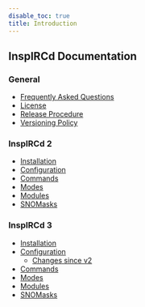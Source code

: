 ```yaml
---
disable_toc: true
title: Introduction
---
```


## InspIRCd Documentation

<div class="col-md-4" markdown="1">

### General

- [Frequently Asked Questions](/faq)
- [License](/license)
- [Release Procedure](/release-procedure)
- [Versioning Policy](/versioning)

</div>

<div class="col-md-4" markdown="1">

### InspIRCd 2

- [Installation](/2/installation)
- [Configuration](/2/configuration)
- [Commands](/2/commands)
- [Modes](/2/modes)
- [Modules](/2/modules)
- [SNOMasks](/2/snomasks)

</div>

<div class="col-md-4" markdown="1">

### InspIRCd 3

- [Installation](/3/installation)
- [Configuration](/3/configuration)
    - [Changes since v2](/3/configuration-changes)
- [Commands](/3/commands)
- [Modes](/3/modes)
- [Modules](/3/modules)
- [SNOMasks](/3/snomasks)

</div>
